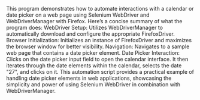 This program demonstrates how to automate interactions with a calendar or date picker on a web page using Selenium WebDriver and WebDriverManager with Firefox. Here’s a concise summary of what the program does:
WebDriver Setup: Utilizes WebDriverManager to automatically download and configure the appropriate FirefoxDriver.
Browser Initialization: Initializes an instance of FirefoxDriver and maximizes the browser window for better visibility.
Navigation: Navigates to a sample web page that contains a date picker element.
Date Picker Interaction: Clicks on the date picker input field to open the calendar interface. It then iterates through the date elements within the calendar, selects the date "27", and clicks on it.
This automation script provides a practical example of handling date picker elements in web applications, showcasing the simplicity and power of using Selenium WebDriver in combination with WebDriverManager.
